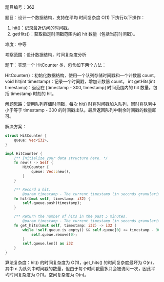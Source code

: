 题目编号：362

题目：设计一个数据结构，支持在平均 时间复杂度 O(1) 下执行以下操作：

1. hit()：记录最近访问的时间戳。
2. getHits()：获取指定时间戳范围内的 hit 数量（包括当前时间戳）。

难度：中等

考察范围：设计数据结构，时间复杂度分析

题干：实现一个 HitCounter 类，包含如下两个方法：

HitCounter()：初始化数据结构，使用一个队列存储时间戳和一个计数器 count。
void hit(int timestamp)：记录一个时间戳，增加计数器 count。
int getHits(int timestamp)：返回在 [timestamp - 300, timestamp] 时间范围内的 hit 数量，包括 timestamp 时刻的 hit。

解题思路：使用队列存储时间戳，每次 hit() 时将时间戳加入队列，同时将队列中小于等于 timestamp - 300 的时间戳出队，最后返回队列中剩余时间戳的数量即可。

解决方案：

```rust
struct HitCounter {
    queue: Vec<i32>,
}

impl HitCounter {
    /** Initialize your data structure here. */
    fn new() -> Self {
        HitCounter {
            queue: Vec::new(),
        }
    }

    /** Record a hit.
        @param timestamp - The current timestamp (in seconds granularity). */
    fn hit(&mut self, timestamp: i32) {
        self.queue.push(timestamp);
    }

    /** Return the number of hits in the past 5 minutes.
        @param timestamp - The current timestamp (in seconds granularity). */
    fn get_hits(&mut self, timestamp: i32) -> i32 {
        while !self.queue.is_empty() && self.queue[0] <= timestamp - 300 {
            self.queue.remove(0);
        }
        self.queue.len() as i32
    }
}
```

算法复杂度：hit() 的时间复杂度为 O(1)，get_hits() 的时间复杂度最坏为 O(n)，其中 n 为队列中时间戳的数量，但由于每个时间戳最多只会被访问一次，因此平均时间复杂度为 O(1)。空间复杂度为 O(n)。